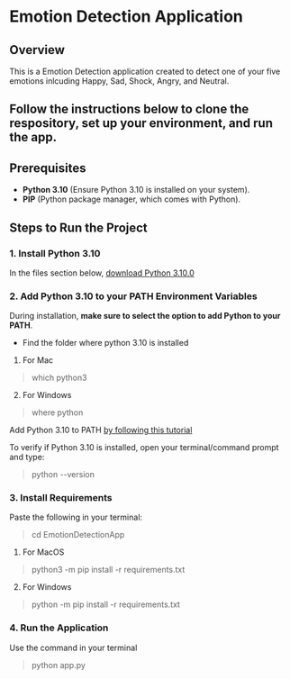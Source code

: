 # Emotion Detection Application

## Overview
This is a Emotion Detection application created to detect one of your five emotions inlcuding Happy, Sad, Shock, Angry, and Neutral.

Follow the instructions below to clone the respository, set up your environment, and run the app.
-------------------------------
## Prerequisites

- **Python 3.10** (Ensure Python 3.10 is installed on your system). 
- **PIP** (Python package manager, which comes with Python).

## Steps to Run the Project

### 1. Install Python 3.10
In the files section below, [download Python 3.10.0](https://www.python.org/downloads/release/python-3100/)

### 2. Add Python 3.10 to your PATH Environment Variables

During installation, **make sure to select the option to add Python to your PATH**.

- Find the folder where python 3.10 is installed

1. For Mac
> which python3
2. For Windows
> where python

Add Python 3.10 to PATH [by following this tutorial](https://www.youtube.com/watch?v=3a3UOSBffUI)

To verify if Python 3.10 is installed, open your terminal/command prompt and type:
> python --version

### 3. Install Requirements
Paste the following in your terminal:

> cd EmotionDetectionApp

1. For MacOS
> python3 -m pip install -r requirements.txt
2. For Windows
> python -m pip install -r requirements.txt

### 4. Run the Application
Use the command in your terminal
> python app.py